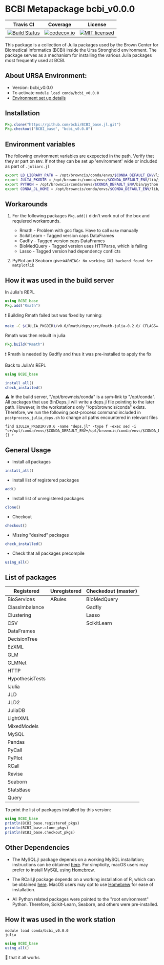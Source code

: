 # BCBI Metapackage bcbi_v0.0.0

| Travis CI | Coverage | License |
|-----------|----------|---------|
|[![Build Status](https://travis-ci.org/bcbi/BCBI_base.jl.svg?branch=bcbi_v0.0.0)](https://travis-ci.org/bcbi/BCBI_base.jl)|[![codecov.io](http://codecov.io/github/bcbi/BCBI_base.jl/coverage.svg?branch=bcbi_v0.0.0)](http://codecov.io/githubbcbi/BCBI_base.jl?branch=bcbi_v0.0.0)|[![MIT licensed](https://img.shields.io/badge/license-MIT-blue.svg)](https://raw.githubusercontent.com/bcbi/BCBI_base.jl/bcbi_v0.0.0/LICENSE.md)|

This package is a collection of Julia packages used by the Brown Center for Biomedical Informatics (BCBI) inside the Ursa Stronghold environment. The package serves as a mechanism for installing the various Julia packages most frequently used at BCBI.

## About URSA Environment:
* Version: bcbi_v0.0.0
* To activate `module load conda/bcbi_v0.0.0`
* [Environment set up details](https://github.com/brown-data-science/stronghold_environments/blob/master/bcbi_v0.0.0.md)

## Installation

```julia
Pkg.clone("https://github.com/bcbi/BCBI_base.jl.git")
Pkg.checkout("BCBI_base", "bcbi_v0.0.0")
```

## Environment variables

The following environment variables are exepected in the path. Verify that they ar part on `ENV`. 
If not they can be set up 'environment' wide or included as part of `.juliarc.jl`

```bash
export LD_LIBRARY_PATH = /opt/browncis/conda/envs/$CONDA_DEFAULT_ENV/lib
export JULIA_PKGDIR = /opt/browncis/conda/envs/$CONDA_DEFAULT_ENV/lib/julia/packages
export PYTHON = /opt/browncis/conda/envs/$CONDA_DEFAULT_ENV/bin/python
export CONDA_JL_HOME = /opt/browncis/conda/envs/$CONDA_DEFAULT_ENV/lib/julia/packages/v0.6/Conda/deps/usr
```

## Workarounds

1. For the following packages `Pkg.add()` didn't work out of the box and requiered workarounds.
    * Rmath - Problem with gcc flags. Have to call `make` manually
    * ScikitLearn - Tagged version caps DataFrames
    * Gadfly - Tagged version caps DataFrames
    * BioMedQuery - Tagged version uses HTTParse, which is failing
    * Lasso - Tagged version had dependency conflicts


2. PyPlot and Seaborn give:`WARNING: No working GUI backend found for matplotlib`


## How it was used in the build server

In Julia's REPL
```julia
using BCBI_base
Pkg.add("Rmath")
```

:exclamation: Building Rmath failed but was fixed by running:
```bash
make -C $(JULIA_PKGDIR)/v0.6/Rmath/deps/src/Rmath-julia-0.2.0/ CFLAGS=-v 
```

Rmath was then rebuilt in julia

```julia
Pkg.build("Rmath")
````
:exclamation: Rmath is needed by Gadfly and thus it was pre-installed to apply the fix

Back to Julia's REPL

```julia
using BCBI_base

install_all()
check_installed()
````

:warning: In the build server, "/opt/browncis/conda" is a sym-link tp "/opt/conda". All packages that use BinDeps.jl will write
a deps.jl file pointing to the later path. However, in the workstations only "/opt/browncis/conda" exists. Therefore, we run the following post-process command included in `postprocess_julia_deps.sh` to change all paths encountered in relevant files

```
find $JULIA_PKGDIR/v0.6 -name "deps.jl" -type f -exec sed -i "s+/opt/conda/envs/$CONDA_DEFAULT_ENV+/opt/browncis/conda/envs/$CONDA_DEFAULT_ENV+g" {} +
```

## General Usage

* Install all packages

```julia
install_all()
````

* Install list of registered packages

```julia
add()
```

* Install list of unregistered packages

```julia
clone()
```

* Checkout

```julia
checkout()
```

* Missing "desired" packages

```julia
check_installed()
```

* Check that all packages precompile

```julia
using_all()
```

## List of packages

| Registered | Unregistered | Checkedout (master) |
|------------|--------------|---------------------|
|BioServices|ARules|BioMedQuery|
|ClassImbalance||Gadfly|
|Clustering||Lasso|
|CSV||ScikitLearn|
|DataFrames|||
|DecisionTree|||
|EzXML|||
|GLM|||
|GLMNet|||
|HTTP|||
|HypothesisTests|||
|IJulia|||
|JLD|||
|JLD2|||
|JuliaDB|||
|LightXML|||
|MixedModels|||
|MySQL|||
|Pandas|||
|PyCall|||
|PyPlot|||
|RCall|||
|Revise|||
|Seaborn|||
|StatsBase|||
|Query|||


To print the list of packages installed by this version:


```julia
using BCBI_base
println(BCBI_base.registered_pkgs)
println(BCBI_base.clone_pkgs)
println(BCBI_base.checkout_pkgs)
```


## Other Dependencies
* The MySQL.jl package depends on a working MySQL installation; instructions can be obtained [here](https://dev.mysql.com/doc/refman/5.7/en/installing.html). For simplicity, macOS users may prefer to install MySQL using [Homebrew](https://brew.sh/).

* The RCall.jl package depends on a working installation of R, which can be obtained [here](https://www.r-project.org/). MacOS users may opt to use [Homebrew](https://brew.sh/) for ease of installation.

* All Python related packages were pointed to the "root environment" Python. Therefore, Scikit-Learn, Seaborn, and others were pre-installed.


## How it was used in the work station

```
module load conda/bcbi_v0.0.0
julia
```

```julia
using BCBI_base
using_all()
```

:pray: that it all works
